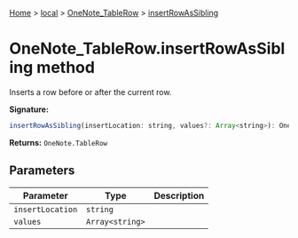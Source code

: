 [Home](./index) &gt; [local](local.md) &gt; [OneNote\_TableRow](local.onenote_tablerow.md) &gt; [insertRowAsSibling](local.onenote_tablerow.insertrowassibling.md)

# OneNote\_TableRow.insertRowAsSibling method

Inserts a row before or after the current row.

**Signature:**
```javascript
insertRowAsSibling(insertLocation: string, values?: Array<string>): OneNote.TableRow;
```
**Returns:** `OneNote.TableRow`

## Parameters

|  Parameter | Type | Description |
|  --- | --- | --- |
|  `insertLocation` | `string` |  |
|  `values` | `Array<string>` |  |

